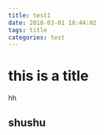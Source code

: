 ```yaml
---
title: test1
date: 2018-03-01 18:44:02
tags: title
categories: test
---
```


# this is a title

hh



## shushu 

